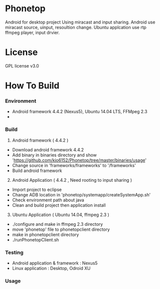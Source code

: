 Phonetop
========
Android for desktop project Using miracast and input sharing.
Android use miracast source, uinput, resoultion change.
Ubuntu applcation use rtp ffmpeg player, input drvier.

License
========
GPL license v3.0

How To Build
========
### Environment
 - Android framework 4.4.2 (Nexus5), Ubuntu 14.04 LTS, FFMpeg 2.3
 - 
### Build
 1. Android framework ( 4.4.2 )
   - Download android framework 4.4.2
   - Add binary in binaries directory and show 'https://github.com/kjo6152/Phonetop/tree/master/binaries/usage'
   - Change source in 'frameworks/frameworks' to '<AOSP>/frameworks'
   - Build android framework

 2. Android Application ( 4.4.2 , Need rooting to input sharing )
   - Import project to eclipse
   - Change ADB location in 'phonetop/systemapp/createSystemApp.sh'
   - Check environment path about java
   - Clean and build project then application install
   
 3. Ubuntu Application ( Ubuntu 14.04, ffmpeg 2.3 )
   - ./configure and make in ffmpeg 2.3 directory
   - move 'phonetop' file to phonetopclient directory
   - make in phonetopclient directory
   - ./runPhonetopClient.sh
 
### Testing
 - Android application & framework : Nexus5
 - Linux application : Desktop, Odroid XU 

### Usage
